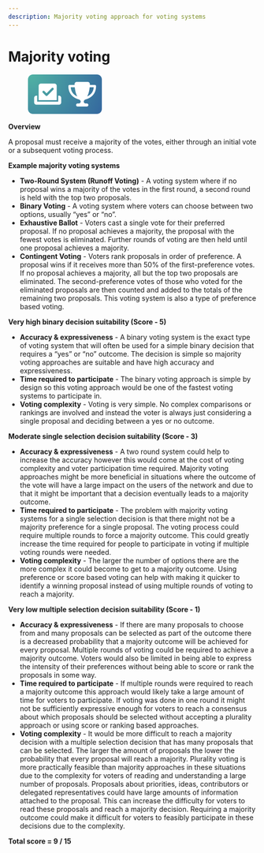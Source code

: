 ```yaml
---
description: Majority voting approach for voting systems
---
```


# Majority voting

<div align="left">

<figure><img src="../../.gitbook/assets/majority-voting.png" alt="" width="150"><figcaption></figcaption></figure>

</div>

**Overview**

A proposal must receive a majority of the votes, either through an initial vote or a subsequent voting process.



**Example majority voting systems**

* **Two-Round System (Runoff Voting)** - A voting system where if no proposal wins a majority of the votes in the first round, a second round is held with the top two proposals.
* **Binary Voting** - A voting system where voters can choose between two options, usually “yes” or “no”.
* **Exhaustive Ballot** - Voters cast a single vote for their preferred proposal. If no proposal achieves a majority, the proposal with the fewest votes is eliminated. Further rounds of voting are then held until one proposal achieves a majority.
* **Contingent Voting** - Voters rank proposals in order of preference. A proposal wins if it receives more than 50% of the first-preference votes. If no proposal achieves a majority, all but the top two proposals are eliminated. The second-preference votes of those who voted for the eliminated proposals are then counted and added to the totals of the remaining two proposals. This voting system is also a type of preference based voting.



**Very high binary decision suitability (Score - 5)**

* **Accuracy & expressiveness** - A binary voting system is the exact type of voting system that will often be used for a simple binary decision that requires a “yes” or “no” outcome. The decision is simple so majority voting approaches are suitable and have high accuracy and expressiveness.
* **Time required to participate** - The binary voting approach is simple by design so this voting approach would be one of the fastest voting systems to participate in.
* **Voting complexity** - Voting is very simple. No complex comparisons or rankings are involved and instead the voter is always just considering a single proposal and deciding between a yes or no outcome.



**Moderate single selection decision suitability (Score - 3)**

* **Accuracy & expressiveness** - A two round system could help to increase the accuracy however this would come at the cost of voting complexity and voter participation time required. Majority voting approaches might be more beneficial in situations where the outcome of the vote will have a large impact on the users of the network and due to that it might be important that a decision eventually leads to a majority outcome.
* **Time required to participate** - The problem with majority voting systems for a single selection decision is that there might not be a majority preference for a single proposal. The voting process could require multiple rounds to force a majority outcome. This could greatly increase the time required for people to participate in voting if multiple voting rounds were needed.
* **Voting complexity** - The larger the number of options there are the more complex it could become to get to a majority outcome. Using preference or score based voting can help with making it quicker to identify a winning proposal instead of using multiple rounds of voting to reach a majority.



**Very low multiple selection decision suitability (Score - 1)**

* **Accuracy & expressiveness** - If there are many proposals to choose from and many proposals can be selected as part of the outcome there is a decreased probability that a majority outcome will be achieved for every proposal. Multiple rounds of voting could be required to achieve a majority outcome. Voters would also be limited in being able to express the intensity of their preferences without being able to score or rank the proposals in some way.
* **Time required to participate** - If multiple rounds were required to reach a majority outcome this approach would likely take a large amount of time for voters to participate. If voting was done in one round it might not be sufficiently expressive enough for voters to reach a consensus about which proposals should be selected without accepting a plurality approach or using score or ranking based approaches.
* **Voting complexity** - It would be more difficult to reach a majority decision with a multiple selection decision that has many proposals that can be selected. The larger the amount of proposals the lower the probability that every proposal will reach a majority. Plurality voting is more practically feasible than majority approaches in these situations due to the complexity for voters of reading and understanding a large number of proposals. Proposals about priorities, ideas, contributors or delegated representatives could have large amounts of information attached to the proposal. This can increase the difficulty for voters to read these proposals and reach a majority decision. Requiring a majority outcome could make it difficult for voters to feasibly participate in these decisions due to the complexity.



**Total score = 9 / 15**
